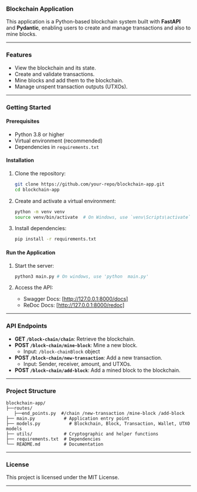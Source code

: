 ### **Blockchain Application**  

This application is a Python-based blockchain system built with **FastAPI** and **Pydantic**, enabling users to create and manage transactions and also to mine blocks.

---

### **Features**  

- View the blockchain and its state.  
- Create and validate transactions.  
- Mine blocks and add them to the blockchain.  
- Manage unspent transaction outputs (UTXOs).  

---

### **Getting Started**  

#### **Prerequisites**  
- Python 3.8 or higher  
- Virtual environment (recommended)  
- Dependencies in `requirements.txt`  

#### **Installation**  
1. Clone the repository:  
   ```bash  
   git clone https://github.com/your-repo/blockchain-app.git  
   cd blockchain-app  
   ```  

2. Create and activate a virtual environment:  
   ```bash  
   python -m venv venv  
   source venv/bin/activate  # On Windows, use `venv\Scripts\activate`  
   ```  

3. Install dependencies:  
   ```bash  
   pip install -r requirements.txt  
   ```  

#### **Run the Application**  
1. Start the server:  
   ```bash  
   python3 main.py # On windows, use 'python  main.py' 
   ```  

2. Access the API:  
   - Swagger Docs: [http://127.0.0.1:8000/docs] 
   - ReDoc Docs: [http://127.0.0.1:8000/redoc] 

---

### **API Endpoints**  

- **GET `/block-chain/chain`**: Retrieve the blockchain.  
- **POST `/block-chain/mine-block`**: Mine a new block.  
  - Input: `/block-chainBlock` object  
- **POST `/block-chain/new-transaction`**: Add a new transaction.  
  - Input: Sender, receiver, amount, and UTXOs.  
- **POST `/block-chain/add-block`**: Add a mined block to the blockchain.  

---

### **Project Structure**  

```plaintext  
blockchain-app/  
├──routes/
   ├──end_points.py  #/chain /new-transaction /mine-block /add-block
├── main.py           # Application entry point  
├── models.py           # Blockchain, Block, Transaction, Wallet, UTXO models  
├── utils/            # Cryptographic and helper functions  
├── requirements.txt  # Dependencies  
└── README.md         # Documentation  
```  

---

### **License**  

This project is licensed under the MIT License.  

---
